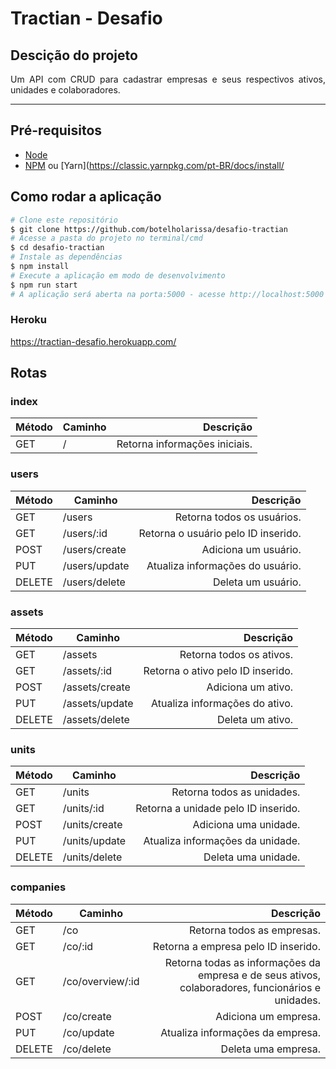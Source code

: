# Tractian - Desafio 

## Descição do projeto

<p align="justify">
    Um API com CRUD para cadastrar empresas e seus respectivos ativos, unidades e colaboradores.
<p>

---

## Pré-requisitos

- [Node](https://nodejs.org/en/download/)
- [NPM](https://www.npmjs.com/get-npm) ou [Yarn](https://classic.yarnpkg.com/pt-BR/docs/install/

## Como rodar a aplicação

```bash
# Clone este repositório
$ git clone https://github.com/botelholarissa/desafio-tractian
# Acesse a pasta do projeto no terminal/cmd
$ cd desafio-tractian
# Instale as dependências
$ npm install 
# Execute a aplicação em modo de desenvolvimento
$ npm run start 
# A aplicação será aberta na porta:5000 - acesse http://localhost:5000
```
### Heroku
https://tractian-desafio.herokuapp.com/

## Rotas

### index
Método | Caminho | Descrição
------ | ------- | ---------:
GET | / | Retorna informações iniciais.

### users
Método | Caminho | Descrição
------ | ------- | ---------:
GET | /users | Retorna todos os usuários.
GET | /users/:id | Retorna o usuário pelo ID inserido.
POST | /users/create | Adiciona um usuário.
PUT | /users/update | Atualiza informações do usuário.
DELETE | /users/delete | Deleta um usuário.

### assets
Método | Caminho | Descrição
------ | ------- | ---------:
GET | /assets | Retorna todos os ativos.
GET | /assets/:id | Retorna o ativo pelo ID inserido.
POST | /assets/create | Adiciona um ativo.
PUT | /assets/update | Atualiza informações do ativo.
DELETE | /assets/delete | Deleta um ativo.

### units
Método | Caminho | Descrição
------ | ------- | ---------:
GET | /units | Retorna todos as unidades.
GET | /units/:id | Retorna a unidade pelo ID inserido.
POST | /units/create | Adiciona uma unidade.
PUT | /units/update | Atualiza informações da unidade.
DELETE | /units/delete | Deleta uma unidade.

### companies
Método | Caminho | Descrição
------ | ------- | ---------:
GET | /co | Retorna todos as empresas.
GET | /co/:id | Retorna a empresa pelo ID inserido.
GET | /co/overview/:id | Retorna todas as informações da empresa e de seus ativos, colaboradores, funcionários e unidades.
POST | /co/create | Adiciona um empresa.
PUT | /co/update | Atualiza informações da empresa.
DELETE | /co/delete | Deleta uma empresa.